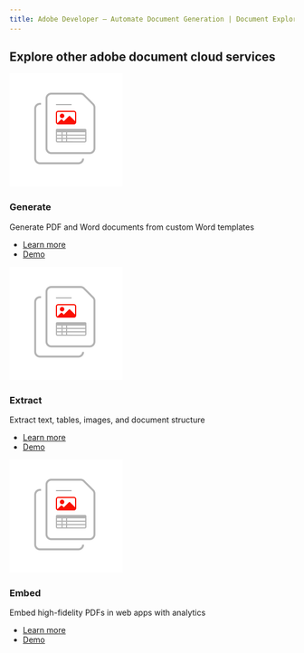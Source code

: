 ```yaml
---
title: Adobe Developer — Automate Document Generation | Document Explore | Adobe
---
```


<TitleBlock slots="heading" theme="light" className='titleBlock-align-left'/>

## Explore other adobe document cloud services

<ProductCard slots="icon, heading, text, buttons" buttonDisplay  borderRadious gradients  toColor='#5fc2d3'
bottomColor='#565abf'  height='850' theme="light" width="25%" cursorDisable className="product-card-compact"/>

![document-structure-understanding](../images/document-structure-understanding.svg)

### Generate
Generate PDF and Word documents from custom Word templates
- [Learn more](https://www.adobe.com/go/dcdg_Tagger)
- [Demo](https://www.adobe.com/go/dcdg_Tagger)


<ProductCard slots="icon, heading, text, buttons" buttonDisplay  borderRadious gradients  toColor='#5fc2d3'
bottomColor='#565abf'  height='850' theme="light" width="25%" cursorDisable className="product-card-compact"/>

![document-structure-understanding](../images/document-structure-understanding.svg)

### Extract
Extract text, tables, images, and document structure
- [Learn more](https://www.adobe.com/go/dcdg_Tagger)
- [Demo](https://www.adobe.com/go/dcdg_Tagger)


<ProductCard slots="icon, heading, text, buttons" buttonDisplay  borderRadious gradients  toColor='#5fc2d3'
bottomColor='#565abf'  height='850' theme="light" width="25%" cursorDisable className="product-card-compact"/>

![document-structure-understanding](../images/document-structure-understanding.svg)

### Embed
Embed high-fidelity PDFs in web apps with analytics
- [Learn more](https://www.adobe.com/go/dcdg_Tagger)
- [Demo](https://www.adobe.com/go/dcdg_Tagger)